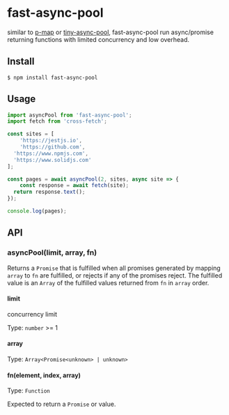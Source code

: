 # fast-async-pool

similar to [p-map](https://www.npmjs.com/package/p-map) or [tiny-async-pool](https://www.npmjs.com/package/tiny-async-pool), fast-async-pool run async/promise returning functions with limited concurrency and low overhead.

## Install

```
$ npm install fast-async-pool
```

## Usage

```js
import asyncPool from 'fast-async-pool';
import fetch from 'cross-fetch';

const sites = [
	'https://jestjs.io',
	'https://github.com',
  'https://www.npmjs.com',
  'https://www.solidjs.com'
];

const pages = await asyncPool(2, sites, async site => {
	const response = await fetch(site);
  return response.text();
});

console.log(pages);
```

## API

### asyncPool(limit, array, fn)

Returns a `Promise` that is fulfilled when all promises generated by mapping `array` to `fn` are fulfilled, or rejects if any of the promises reject. The fulfilled value is an `Array` of the fulfilled values returned from `fn` in `array` order.
#### limit

concurrency limit

Type: `number` >= 1
#### array

Type: `Array<Promise<unknown> | unknown>`

#### fn(element, index, array)

Type: `Function`

Expected to return a `Promise` or value.

